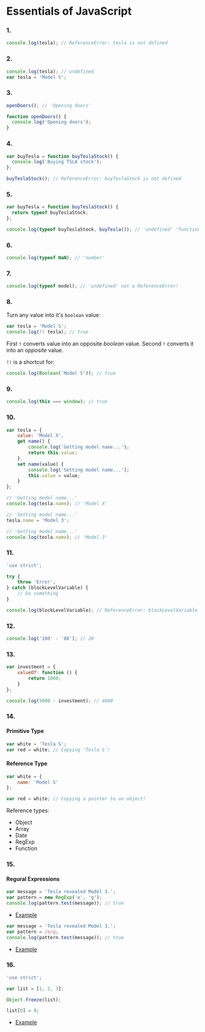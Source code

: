 # Essentials of JavaScript

### 1.
```js
console.log(tesla); // ReferenceError: tesla is not defined
```

### 2.
```js
console.log(tesla); // undefined
var tesla = 'Model S';
```

### 3.
```js
openDoors(); // 'Opening doors'

function openDoors() {
  console.log('Opening doors');
}
```

### 4.
```js
var buyTesla = function buyTeslaStock() {
  console.log('Buying TSLA stock');
};

buyTeslaStock(); // ReferenceError: buyTeslaStock is not defined
```

### 5.
```js
var buyTesla = function buyTeslaStock() {
  return typeof buyTeslaStock;
};

console.log(typeof buyTeslaStock, buyTesla()); // 'undefined' 'function'
```

### 6.
```js
console.log(typeof NaN); // 'number'
```

### 7.
```js
console.log(typeof model); // 'undefined' not a ReferenceError!
```

### 8.
Turn any value into it's `boolean` value:
```js
var tesla = 'Model S';
console.log(!! tesla); // true
```
First `!` converts value into an opposite _boolean_ value. Second `!` converts it into an _opposite_ value.

`!!` is a shortcut for:
```js
console.log(Boolean('Model S')); // true
```

### 9.
```js
console.log(this === window); // true
```

### 10.

```js
var tesla = {
    value: 'Model X',
    get name() {
    	console.log('Getting model name...');
        return this.value;
    },
    set name(value) {
    	console.log('Setting model name...');
        this.value = value;
    }
};

// 'Getting model name...'
console.log(tesla.name); // 'Model X'

// 'Setting model name...'
tesla.name = 'Model 3';

// 'Getting model name...'
console.log(tesla.name); // 'Model 3'
```

### 11.

```js
'use strict';

try {
	throw 'Error';
} catch (blockLevelVariable) {
	// Do something
}

console.log(blockLevelVariable); // ReferenceError: blockLevelVariable is not defined
```
### 12.

```js
console.log('100' - '80'); // 20
```

### 13.

```js
var investment = {
	valueOf: function () {
		return 1000;
	}
};

console.log(5000 - investment); // 4000
```

### 14.

#### Primitive Type

```js
var white = 'Tesla S';
var red = white; // Copying 'Tesla S'!
```

#### Reference Type

```js
var white = {
	name: 'Model S'
};

var red = white; // Copying a pointer to an object!
```

Reference types:
+ Object
+ Array
+ Date
+ RegExp
+ Function

### 15.

#### Regural Expressions

```js
var message = 'Tesla revealed Model 3.';
var pattern = new RegExp('e', 'g');
console.log(pattern.test(message)); // true
```

+ [Example](https://repl.it/CEXA)

```js
var message = 'Tesla revealed Model 3.';
var pattern = /e/g;
console.log(pattern.test(message)); // true
```

+ [Example](https://repl.it/CEXH)


### 16.

```js
'use strict';

var list = [1, 2, 3];

Object.freeze(list);

list[0] = 0;
```
+ [Example](https://repl.it/CMGz)
